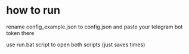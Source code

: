 # how to run

rename config_example.json to config.json and paste your telegram bot token there

use run.bat script to open both scripts (just saves times)

